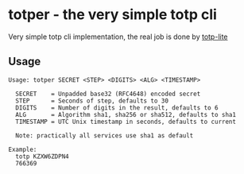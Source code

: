 # totper - the very simple totp cli

Very simple totp cli implementation, the real job is done by [totp-lite](https://github.com/fosskers/totp-lite)

## Usage

```
Usage: totper SECRET <STEP> <DIGITS> <ALG> <TIMESTAMP>

  SECRET    = Unpadded base32 (RFC4648) encoded secret
  STEP      = Seconds of step, defaults to 30
  DIGITS    = Number of digits in the result, defaults to 6
  ALG       = Algorithm sha1, sha256 or sha512, defaults to sha1
  TIMESTAMP = UTC Unix timestamp in seconds, defaults to current

  Note: practically all services use sha1 as default

Example:
  totp KZXW6ZDPN4
  766369

```
